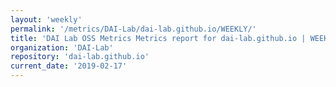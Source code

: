 ```yaml
---
layout: 'weekly'
permalink: '/metrics/DAI-Lab/dai-lab.github.io/WEEKLY/'
title: 'DAI Lab OSS Metrics Metrics report for dai-lab.github.io | WEEKLY-REPORT-2019-02-17'
organization: 'DAI-Lab'
repository: 'dai-lab.github.io'
current_date: '2019-02-17'
---
```

